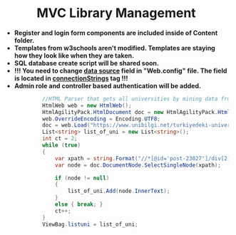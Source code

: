 <div><h1 align="center">MVC Library Management</h1></div>

- **Register and login form components are included inside of Content folder.**
- **Templates from w3schools aren't modified. Templates are staying how they look like when they are taken.**
- **SQL database create script will be shared soon.**
- **!!! You need to change <ins>data source</ins> field in "Web.config" file. The field is located in <ins> connectionStrings</ins> tag !!!**
- **Admin role and controller based authentication will be added.**
```csharp
            //HTML Parser that gets all universities by mining data from given URL.
            HtmlWeb web = new HtmlWeb();
            HtmlAgilityPack.HtmlDocument doc = new HtmlAgilityPack.HtmlDocument();
            web.OverrideEncoding = Encoding.UTF8;
            doc = web.Load("https://www.unibilgi.net/turkiyedeki-universitelerin-listesi/");
            List<string> list_of_uni = new List<string>();
            int ct = 2;
            while (true)
            {
                var xpath = string.Format("//*[@id='post-23027']/div[2]/table[1]/tbody/tr[{0}]/td[2]", ct);
                var node = doc.DocumentNode.SelectSingleNode(xpath);

                if (node != null)
                {
                    list_of_uni.Add(node.InnerText);
                }
                else { break; }
                ct++;
            }
            ViewBag.listuni = list_of_uni;
```
